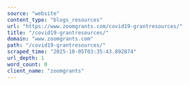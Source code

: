 ```yaml
---
source: "website"
content_type: "blogs_resources"
url: "https://www.zoomgrants.com/covid19-grantresources/"
title: "/covid19-grantresources/"
domain: "www.zoomgrants.com"
path: "/covid19-grantresources/"
scraped_time: "2025-10-05T03:35:43.892874"
url_depth: 1
word_count: 0
client_name: "zoomgrants"
---
```



